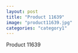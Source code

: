 ```yaml
---
layout: post
title: "Product 11639"
image: "product11639.jpg"
categories: "category1"
---
```

Product 11639
